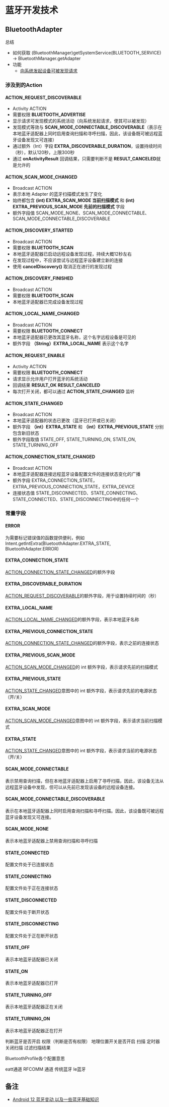 # 蓝牙开发技术


## BluetoothAdapter

总结

- 如何获取 (BluetoothManager)getSystemService(BLUETOOTH_SERVICE) -> BluetoothManager.getAdapter
- 功能
  - [向系统发起设备可被发现请求](#ACTION_REQUEST_DISCOVERABLE)
  

### 涉及到的Action

#### ACTION_REQUEST_DISCOVERABLE
- Activity ACTION
- 需要权限 **BLUETOOTH_ADVERTISE**
- 显示请求可发现模式的系统活动（向系统发起请求，使其可以被发现）
- 发现模式等效与 **SCAN_MODE_CONNECTABLE_DISCOVERABLE**（表示在本地蓝牙适配器上同时启用查询扫描和寻呼扫描，因此，该设备既可被远程蓝牙设备发现又可连接）
- 通过额外（Int）字段 **EXTRA_DISCOVERABLE_DURATION**，设置持续时间（秒），默认120秒，上限300秒
- 通过 **onActivityResult** 回调结果，只需要判断不是 **RESULT_CANCELED**就是允许的

#### ACTION_SCAN_MODE_CHANGED
- Broadcast ACTION
- 表示本地 Adapter 的蓝牙扫描模式发生了变化
- 始终都包含 **(int) EXTRA_SCAN_MODE 当前扫描模式** 和 **(int) EXTRA_PREVIOUS_SCAN_MODE 先前的扫描模式** 字段
- 额外字段值 SCAN_MODE_NONE、SCAN_MODE_CONNECTABLE、SCAN_MODE_CONNECTABLE_DISCOVERABLE

#### ACTION_DISCOVERY_STARTED
- Broadcast ACTION
- 需要权限 **BLUETOOTH_SCAN**
- 本地蓝牙适配器已启动远程设备发现过程，持续大概12秒左右
- 在发现过程中，不应该尝试与远程蓝牙设备建立新的连接
- 使用 **cancelDiscovery()** 取消正在进行的发现过程

#### ACTION_DISCOVERY_FINISHED
- Broadcast ACTION
- 需要权限 **BLUETOOTH_SCAN**
- 本地蓝牙适配器已完成设备发现过程

#### ACTION_LOCAL_NAME_CHANGED
- Broadcast ACTION
- 需要权限 **BLUETOOTH_CONNECT**
- 本地蓝牙适配器已更改其蓝牙名称，这个名字远程设备是可见的
- 额外字段 **（String）EXTRA_LOCAL_NAME** 表示这个名字

#### ACTION_REQUEST_ENABLE
- Activity ACTION
- 需要权限 **BLUETOOTH_CONNECT**
- 请求显示允许用户打开蓝牙的系统活动
- 回调结果 **RESULT_OK** **RESULT_CANCELED**
- 每次打开关闭，都可以通过 **ACTION_STATE_CHANGED** 监听

#### ACTION_STATE_CHANGED
- Broadcast ACTION
- 本地蓝牙适配器的状态已更改（蓝牙已打开或已关闭）
- 额外字段 **（int）EXTRA_STATE** 和 **（int）EXTRA_PREVIOUS_STATE** 分别包含新旧状态
- 额外字段取值 STATE_OFF, STATE_TURNING_ON, STATE_ON, STATE_TURNING_OFF

#### ACTION_CONNECTION_STATE_CHANGED
- Broadcast ACTION
- 本地蓝牙适配器连接远程蓝牙设备配置文件的连接状态变化的广播
- 额外字段 EXTRA_CONNECTION_STATE，EXTRA_PREVIOUS_CONNECTION_STATE，EXTRA_DEVICE
- 连接状态值 STATE_DISCONNECTED、STATE_CONNECTING、STATE_CONNECTED、STATE_DISCONNECTING中的任何一个

### 常量字段

#### ERROR

为需要标记错误值的函数提供便利，例如 Intent.getIntExtra(BluetoothAdapter.EXTRA_STATE, BluetoothAdapter.ERROR)

#### EXTRA_CONNECTION_STATE

[ACTION_CONNECTION_STATE_CHANGED](#ACTION_CONNECTION_STATE_CHANGED)的额外字段

#### EXTRA_DISCOVERABLE_DURATION

[ACTION_REQUEST_DISCOVERABLE](#ACTION_REQUEST_DISCOVERABLE)的额外字段，用于设置持续时间的（秒）

#### EXTRA_LOCAL_NAME

[ACTION_LOCAL_NAME_CHANGED](#ACTION_LOCAL_NAME_CHANGED)的额外字段，表示本地蓝牙名称

#### EXTRA_PREVIOUS_CONNECTION_STATE

[ACTION_CONNECTION_STATE_CHANGED](#ACTION_CONNECTION_STATE_CHANGED)的额外字段，表示之前的连接状态

#### EXTRA_PREVIOUS_SCAN_MODE

[ACTION_SCAN_MODE_CHANGED](#ACTION_SCAN_MODE_CHANGED)的 int 额外字段，表示请求先前的扫描模式

#### EXTRA_PREVIOUS_STATE

[ACTION_STATE_CHANGED](#ACTION_STATE_CHANGED)意图中的 int 额外字段，表示请求先前的电源状态（开/关）

#### EXTRA_SCAN_MODE

[ACTION_SCAN_MODE_CHANGED](#ACTION_SCAN_MODE_CHANGED)意图中的 int 额外字段，表示请求当前扫描模式

#### EXTRA_STATE

[ACTION_STATE_CHANGED](#ACTION_STATE_CHANGED)意图中的 int 额外字段，表示请求当前的电源状态（开/关）

#### SCAN_MODE_CONNECTABLE

表示禁用查询扫描，但在本地蓝牙适配器上启用了寻呼扫描，因此，该设备无法从远程蓝牙设备中发现，但可以从先前已发现该设备的远程设备连接。

#### SCAN_MODE_CONNECTABLE_DISCOVERABLE

表示在本地蓝牙适配器上同时启用查询扫描和寻呼扫描。因此，该设备既可被远程蓝牙设备发现又可连接。

#### SCAN_MODE_NONE

表示本地蓝牙适配器上禁用查询扫描和寻呼扫描

#### STATE_CONNECTED

配置文件处于已连接状态

#### STATE_CONNECTING

配置文件处于正在连接状态

#### STATE_DISCONNECTED

配置文件处于断开状态

#### STATE_DISCONNECTING

配置文件处于正在断开状态

#### STATE_OFF

表示本地蓝牙适配器已关闭

#### STATE_ON

表示本地蓝牙适配器已打开

#### STATE_TURNING_OFF

表示本地蓝牙适配器正在关闭

#### STATE_TURNING_ON

表示本地蓝牙适配器正在打开


判断蓝牙是否开启
权限（判断是否有权限）
地理位置开关是否开启
扫描
定时器关闭扫描
过滤扫描结果

BluetoothProfile各个配置意思

eatt通道
RFCOMM 通道
传统蓝牙
le蓝牙


## 备注

- [Android 12 蓝牙变动 以及一些蓝牙基础知识](https://mp.weixin.qq.com/s/PWPEfEfG09Li39nMyXZwYg) 